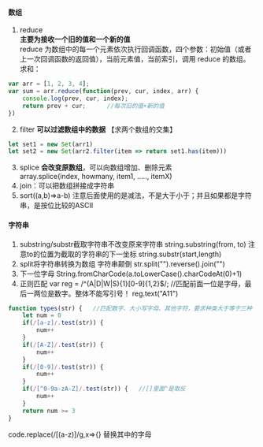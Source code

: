 #### 数组
1. reduce   
**主要为接收一个旧的值和一个新的值**   
reduce 为数组中的每一个元素依次执行回调函数，四个参数：初始值（或者上一次回调函数的返回值），当前元素值，当前索引，调用 reduce 的数组。     
求和：   
```js  
var arr = [1, 2, 3, 4];
var sum = arr.reduce(function(prev, cur, index, arr) {
    console.log(prev, cur, index);
    return prev + cur;      //每次旧的值+新的值
})
```
2. filter
**可以过滤数组中的数据**
【求两个数组的交集】
```js
let set1 = new Set(arr1)
let set2 = new Set(arr2.filter(item => return set1.has(item))) 
```
3. splice
**会改变原数组**，可以向数组增加、删除元素    
array.splice(index, howmany, item1, ....., itemX)
4. join：可以把数组拼接成字符串
5. sort((a,b)=>a-b) 注意后面使用的是减法，不是大于小于；并且如果都是字符串，是按位比较的ASCII
#### 字符串
1. substring/substr截取字符串不改变原来字符串
string.substring(from, to) 注意to的位置为截取的字符串的下一坐标
string.substr(start,length)
2. split将字符串转换为数组
字符串颠倒 str.split("").reverse().join("") 
3. 下一位字母 String.fromCharCode(a.toLowerCase().charCodeAt(0)+1)   
4. 正则匹配
var reg = /^(A|D|W|S){1}[0-9]{1,2}$/; //匹配前面一位是字母，最后一两位是数字。整体不能写引号！
reg.text("A11")   
```javascript
function types(str) {   //匹配数字、大小写字母、其他字符，要求种类大于等于三种
    let num = 0
    if(/[a-z]/.test(str)) {
        num++
    }
    if(/[A-Z]/.test(str)) {
        num++
    }
    if(/[0-9]/.test(str)) {
        num++
    }
    if(/[^0-9a-zA-Z]/.test(str)) {   //[]里面^是取反
        num++
    }
    return num >= 3
}
```
code.replace(/[(a-z)]/g,x=>{} 替换其中的字母